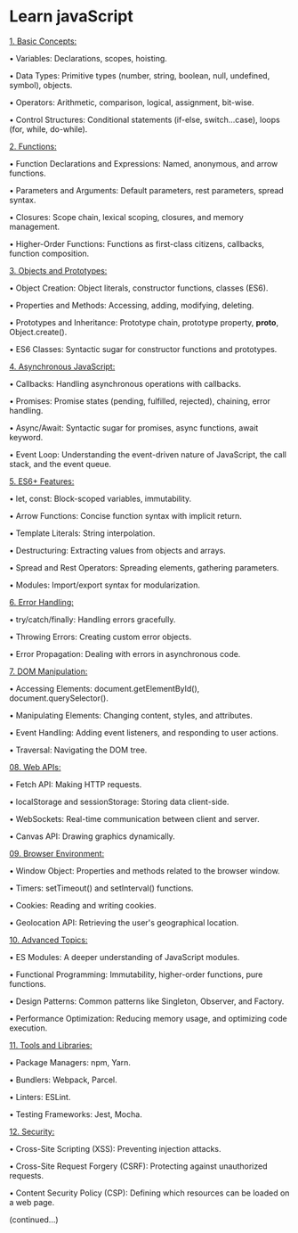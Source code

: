                                                                    
# Learn javaScript          

[1. Basic Concepts:](https://github.com/BillahDotDev/Learn-javaScript/edit/main/01.%20Basic%20Concepts)      

   
• Variables: Declarations, scopes, hoisting.   

• Data Types: Primitive types (number, string, boolean, null, undefined, symbol), objects.  

• Operators: Arithmetic, comparison, logical, assignment, bit-wise.  

• Control Structures: Conditional statements (if-else, switch...case), loops (for, while, do-while).     
   
[2. Functions:](https://github.com/BillahDotDev/Learn-javaScript/blob/main/02.%20Functions)

• Function Declarations and Expressions: Named, anonymous, and arrow functions.

• Parameters and Arguments: Default parameters, rest parameters, spread syntax.  

• Closures: Scope chain, lexical scoping, closures, and memory management.  

• Higher-Order Functions: Functions as first-class citizens, callbacks, function composition.    


[3. Objects and Prototypes:](https://github.com/BillahDotDev/Learn-javaScript/blob/main/03.%20Objects%20and%20Prototypes)

• Object Creation: Object literals, constructor functions, classes (ES6).

• Properties and Methods: Accessing, adding, modifying, deleting.

• Prototypes and Inheritance: Prototype chain, prototype property, __proto__, Object.create().

• ES6 Classes: Syntactic sugar for constructor functions and prototypes.


[4. Asynchronous JavaScript:](https://github.com/BillahDotDev/Learn-javaScript/blob/main/04.%20Asynchronous%20JavaScript)
   
• Callbacks: Handling asynchronous operations with callbacks.

• Promises: Promise states (pending, fulfilled, rejected), chaining, error handling.  

• Async/Await: Syntactic sugar for promises, async functions, await keyword.

• Event Loop: Understanding the event-driven nature of JavaScript, the call stack, and the event queue.    

[5. ES6+ Features:](https://github.com/BillahDotDev/Learn-javaScript/blob/main/05.%20ES6%2B%20Features)

• let, const: Block-scoped variables, immutability.

• Arrow Functions: Concise function syntax with implicit return.

• Template Literals: String interpolation.

• Destructuring: Extracting values from objects and arrays.

• Spread and Rest Operators: Spreading elements, gathering parameters.  

• Modules: Import/export syntax for modularization.

[6. Error Handling:](https://github.com/BillahDotDev/Learn-javaScript/blob/main/06.%20Error%20Handling)    

• try/catch/finally: Handling errors gracefully.

• Throwing Errors: Creating custom error objects.

• Error Propagation: Dealing with errors in asynchronous code.


[7. DOM Manipulation:](https://github.com/BillahDotDev/Learn-javaScript/blob/main/07.%20DOM%20Manipulation)

• Accessing Elements: document.getElementById(), document.querySelector().

• Manipulating Elements: Changing content, styles, and attributes.

• Event Handling: Adding event listeners, and responding to user actions.  

• Traversal: Navigating the DOM tree.

[08. Web APIs:](https://github.com/BillahDotDev/Learn-javaScript/blob/main/08.%20Web%20APIs)

• Fetch API: Making HTTP requests.

• localStorage and sessionStorage: Storing data client-side.

• WebSockets: Real-time communication between client and server.

• Canvas API: Drawing graphics dynamically.

[09. Browser Environment:](https://github.com/BillahDotDev/Learn-javaScript/blob/main/09.%20Browser%20Environment)

• Window Object: Properties and methods related to the browser window.

• Timers: setTimeout() and setInterval() functions.

• Cookies: Reading and writing cookies.

• Geolocation API: Retrieving the user's geographical location.

[10. Advanced Topics:](https://github.com/BillahDotDev/Learn-javaScript/blob/main/10.%20Advanced%20Topics)

• ES Modules: A deeper understanding of JavaScript modules.

• Functional Programming: Immutability, higher-order functions, pure functions.

• Design Patterns: Common patterns like Singleton, Observer, and Factory. 

• Performance Optimization: Reducing memory usage, and optimizing code execution.

[11. Tools and Libraries:](https://github.com/BillahDotDev/Learn-javaScript/blob/main/11.%20Tools%20and%20Librarys)

• Package Managers: npm, Yarn.

• Bundlers: Webpack, Parcel.

• Linters: ESLint.

• Testing Frameworks: Jest, Mocha.

[12. Security:](https://github.com/BillahDotDev/Learn-javaScript/blob/main/12.%20Security)

• Cross-Site Scripting (XSS): Preventing injection attacks.

• Cross-Site Request Forgery (CSRF): Protecting against unauthorized requests.

• Content Security Policy (CSP): Defining which resources can be loaded on a web page.  

(continued...)   








